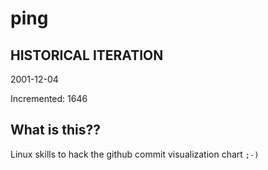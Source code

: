 # ping

## HISTORICAL ITERATION
2001-12-04

Incremented: 1646

## What is this?? 
Linux skills to hack the github commit visualization chart `;-)`
